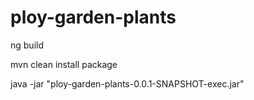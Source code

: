# ploy-garden-plants

ng build

mvn clean install package

java -jar "ploy-garden-plants-0.0.1-SNAPSHOT-exec.jar"
